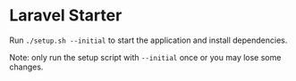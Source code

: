 # Laravel Starter

Run `./setup.sh --initial` to start the application and install dependencies.

Note: only run the setup script with `--initial` once or you  may lose some changes.
